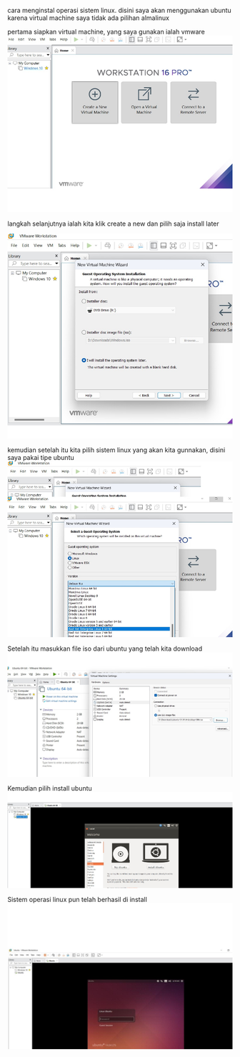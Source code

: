 cara menginstal operasi sistem linux. disini saya akan menggunakan ubuntu karena virtual machine saya tidak ada pilihan almalinux 

pertama siapkan virtual machine, yang saya gunakan ialah vmware 
![alt text](https://github.com/MuhammadRefkyWastio/tugasPSO/blob/main/instalasi%20linux/tampilanawal.jpg?raw=true)

langkah selanjutnya ialah kita klik create a new dan pilih saja install later 

![alt text](https://github.com/MuhammadRefkyWastio/tugasPSO/blob/main/instalasi%20linux/iwillinstall.jpg?raw=true)

kemudian setelah itu kita pilih sistem linux yang akan kita gunnakan, disini saya pakai tipe ubuntu 
![alt text](https://github.com/MuhammadRefkyWastio/tugasPSO/blob/main/instalasi%20linux/pilihtipe.jpg?raw=true)

Setelah itu masukkan file iso dari ubuntu yang telah kita download 
![alt text](https://github.com/MuhammadRefkyWastio/tugasPSO/blob/main/instalasi%20linux/pilihiso.jpg?raw=true)

Kemudian pilih install ubuntu 
![alt text](https://github.com/MuhammadRefkyWastio/tugasPSO/blob/main/instalasi%20linux/pilihubuntu.jpg?raw=true)

Sistem operasi linux pun telah berhasil di install 
![alt text](https://github.com/MuhammadRefkyWastio/tugasPSO/blob/main/instalasi%20linux/telahinstall.jpg?raw=true)
